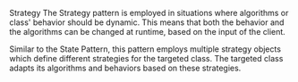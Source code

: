 Strategy
The Strategy pattern is employed in situations where algorithms or class' behavior should be dynamic. This means that both the behavior and the algorithms can be changed at runtime, based on the input of the client.

Similar to the State Pattern, this pattern employs multiple strategy objects which define different strategies for the targeted class. The targeted class adapts its algorithms and behaviors based on these strategies.